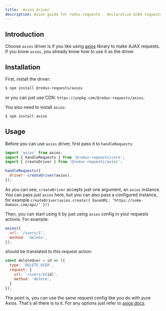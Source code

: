 ```yaml
---
title:  Axios driver
description: Axios guide for redux-requests - declarative AJAX requests and automatic network state management for Redux
---
```


## Introduction

Choose `axios` driver is if you like using [axios](https://github.com/axios/axios) library to make AJAX requests.
If you know `axios`, you already know how to use it as the driver.

## Installation

First, install the driver:
```bash
$ npm install @redux-requests/axios
```
or you can just use CDN: `https://unpkg.com/@redux-requests/axios`.

You also need to install `axios`:
```bash
$ npm install axios
```

## Usage

Before you can use `axios` driver, first pass it to `handleRequests`:
```js
import 'axios' from axios;
import { handleRequests } from '@redux-requests/core';
import { createDriver } from '@redux-requests/axios';

handleRequests({
  driver: createDriver(axios),
});
```

As you can see, `createDriver` accepts just one argument, an `axios` instance.
You can pass just `axios` here, but you can also pass a configured instance, for example
`createDriver(axios.create({ baseURL: 'https://some-domain.com/api/' }))`

Then, you can start using it by just using `axios` config in your requests actions. For example:
```js
axios({
  url: '/users/1',
  method: 'delete',
});
```
should be translated to this request action:
```js
const deleteUser = id => ({
  type: 'DELETE_USER',
  request: {
    url: `/users/${id}`,
    method: 'delete',
  }
});
```
The point is, you can use the same request config like you do with pure Axios. That's
all there is to it. For any options just refer to [axios docs](https://github.com/axios/axios).
